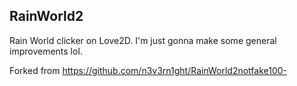 RainWorld2
---
Rain World clicker on Love2D.
I'm just gonna make some general improvements lol.

Forked from https://github.com/n3v3rn1ght/RainWorld2notfake100-

